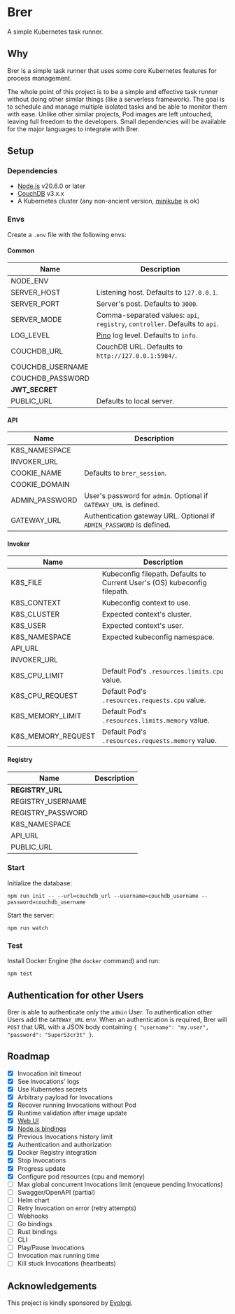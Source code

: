 # Brer

A simple Kubernetes task runner.

## Why

Brer is a simple task runner that uses some core Kubernetes features for process management.

The whole point of this project is to be a simple and effective task runner without doing other similar things (like a serverless framework). The goal is to schedule and manage multiple isolated tasks and be able to monitor them with ease. Unlike other similar projects, Pod images are left untouched, leaving full freedom to the developers. Small dependencies will be available for the major languages to integrate with Brer.

## Setup

### Dependencies

- [Node.js](https://nodejs.org/) v20.6.0 or later
- [CouchDB](https://couchdb.apache.org/) v3.x.x
- A Kubernetes cluster (any non-ancient version, [minikube](https://minikube.sigs.k8s.io/docs/) is ok)

### Envs

Create a `.env` file with the following envs:

#### Common

| Name              | Description
| ----------------- | -----------------
| NODE_ENV          |
| SERVER_HOST       | Listening host. Defaults to `127.0.0.1`.
| SERVER_PORT       | Server's post. Defaults to `3000`.
| SERVER_MODE       | Comma-separated values: `api`, `registry`, `controller`. Defaults to `api`.
| LOG_LEVEL         | [Pino](https://github.com/pinojs/pino) log level. Defaults to `info`.
| COUCHDB_URL       | CouchDB URL. Defaults to `http://127.0.0.1:5984/`.
| COUCHDB_USERNAME  |
| COUCHDB_PASSWORD  |
| **JWT_SECRET**    |
| PUBLIC_URL        | Defaults to local server.

#### API

| Name              | Description
| ----------------- | -----------------
| K8S_NAMESPACE     |
| INVOKER_URL       |
| COOKIE_NAME       | Defaults to `brer_session`.
| COOKIE_DOMAIN     |
| ADMIN_PASSWORD    | User's password for `admin`. Optional if `GATEWAY_URL` is defined.
| GATEWAY_URL       | Authentication gateway URL. Optional if `ADMIN_PASSWORD` is defined.

#### Invoker

| Name                | Description
| ------------------- | -----------------
| K8S_FILE            | Kubeconfig filepath. Defaults to Current User's (OS) kubeconfig filepath.
| K8S_CONTEXT         | Kubeconfig context to use.
| K8S_CLUSTER         | Expected context's cluster.
| K8S_USER            | Expected context's user.
| K8S_NAMESPACE       | Expected kubeconfig namespace.
| API_URL             |
| INVOKER_URL         |
| K8S_CPU_LIMIT       | Default Pod's `.resources.limits.cpu` value.
| K8S_CPU_REQUEST     | Default Pod's `.resources.requests.cpu` value.
| K8S_MEMORY_LIMIT    | Default Pod's `.resources.limits.memory` value.
| K8S_MEMORY_REQUEST  | Default Pod's `.resources.requests.memory` value.

#### Registry

| Name              | Description
| ----------------- | -----------------
| **REGISTRY_URL**  |
| REGISTRY_USERNAME |
| REGISTRY_PASSWORD |
| K8S_NAMESPACE     |
| API_URL           |
| PUBLIC_URL        |

### Start

Initialize the database:

```
npm run init -- --url=couchdb_url --username=couchdb_username --password=couchdb_username
```

Start the server:

```
npm run watch
```

### Test

Install Docker Engine (the `docker` command) and run:

```
npm test
```

## Authentication for other Users

Brer is able to authenticate only the `admin` User. To authentication other Users add the `GATEWAY_URL` env. When an authentication is required, Brer will `POST` that URL with a JSON body containing `{ "username": "my.user", "password": "SuperS3cr3t" }`.

## Roadmap

- [x] Invocation init timeout
- [x] See Invocations' logs
- [x] Use Kubernetes secrets
- [x] Arbitrary payload for Invocations
- [x] Recover running Invocations without Pod
- [x] Runtime validation after image update
- [x] [Web UI](https://github.com/brer/brer-web)
- [x] [Node.js bindings](https://github.com/brer/brer-nodejs)
- [x] Previous Invocations history limit
- [x] Authentication and authorization
- [x] Docker Registry integration
- [x] Stop Invocations
- [x] Progress update
- [x] Configure pod resources (cpu and memory)
- [ ] Max global concurrent Invocations limit (enqueue pending Invocations)
- [ ] Swagger/OpenAPI (partial)
- [ ] Helm chart
- [ ] Retry Invocation on error (retry attempts)
- [ ] Webhooks
- [ ] Go bindings
- [ ] Rust bindings
- [ ] CLI
- [ ] Play/Pause Invocations
- [ ] Invocation max running time
- [ ] Kill stuck Invocations (heartbeats)

## Acknowledgements

This project is kindly sponsored by [Evologi](https://evologi.it/).
